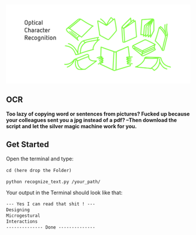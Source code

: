 ![](cover.jpg)


## OCR


**Too lazy of copying word or sentences from pictures? Fucked up because your colleagues sent you a jpg instead of a pdf? –Then download the script and let the silver magic machine work for you.**


## Get Started

Open the terminal and type:

```cd (here drop the Folder)```

```python recognize_text.py /your_path/```

Your output in the Terminal should look like that:

```
--- Yes I can read that shit ! ---
Designing
Microgestural
Interactions
-------------- Done --------------
```

